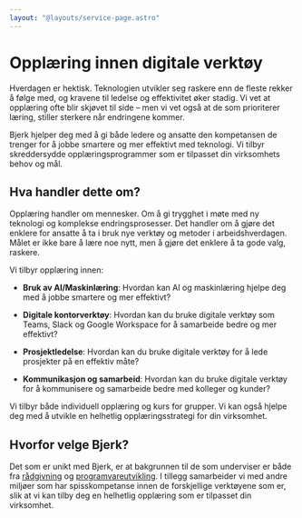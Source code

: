 ```yaml
---
layout: "@layouts/service-page.astro"
---
```


# Opplæring innen digitale verktøy

Hverdagen er hektisk. Teknologien utvikler seg raskere enn de fleste rekker
å følge med, og kravene til ledelse og effektivitet øker stadig. Vi vet at
opplæring ofte blir skjøvet til side – men vi vet også at de som prioriterer
læring, stiller sterkere når endringene kommer.

Bjerk hjelper deg med å gi både ledere og ansatte den kompetansen de trenger
for å jobbe smartere og mer effektivt med teknologi. Vi tilbyr skreddersydde
opplæringsprogrammer som er tilpasset din virksomhets behov og mål.

## Hva handler dette om?

Opplæring handler om mennesker. Om å gi trygghet i møte med ny teknologi og
komplekse endringsprosesser. Det handler om å gjøre det enklere for ansatte å
ta i bruk nye verktøy og metoder i arbeidshverdagen. Målet er ikke bare å lære
noe nytt, men å gjøre det enklere å ta gode valg, raskere.

Vi tilbyr opplæring innen:

- **Bruk av AI/Maskinlæring**: Hvordan kan AI og maskinlæring hjelpe deg med å
  jobbe smartere og mer effektivt?

- **Digitale kontorverktøy**: Hvordan kan du bruke digitale verktøy som Teams,
  Slack og Google Workspace for å samarbeide bedre og mer effektivt?

- **Prosjektledelse**: Hvordan kan du bruke digitale verktøy for å lede prosjekter
  på en effektiv måte?

- **Kommunikasjon og samarbeid**: Hvordan kan du bruke digitale verktøy for å
  kommunisere og samarbeide bedre med kolleger og kunder?

Vi tilbyr både individuell opplæring og kurs for grupper. Vi kan også hjelpe
deg med å utvikle en helhetlig opplæringsstrategi for din virksomhet.

## Hvorfor velge Bjerk?

Det som er unikt med Bjerk, er at bakgrunnen til de som underviser er både fra
[rådgivning](/tjenester/radgivning) og [programvareutvikling](/tjenester/teknologi-og-utvikling).
I tillegg samarbeider vi med andre miljøer som har spisskompetanse innen de
forskjellige verktøyene som er, slik at vi kan tilby deg en helhetlig opplæring
som er tilpasset din virksomhet.
